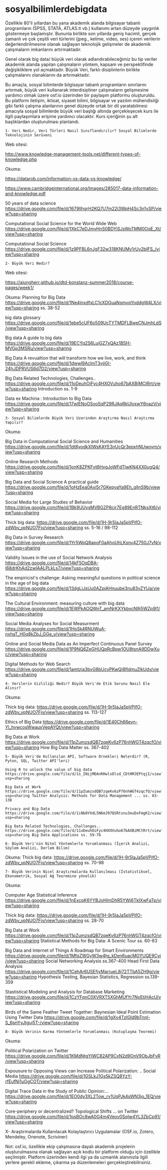 # sosyalbilimlerdebigdata
Özellikle 80'li yıllardan bu yana akademik alanda bilgisayar tabanlı programların (SPSS, STATA, ATLAS.ti vb.) kullanımı artan düzeyde yaygınlık göstermeye başlamıştır. Bununla birlikte son yıllarda geniş hacimli, gerçek zamanlı ve çok çeşitli veri türlerini (jpeg., kelime, video, ses) içeren verilerin değerlendirilmesine olanak sağlayan teknolojik gelişmeler de akademik çalışmaların imkanlarını artırmaktadır.

Genel olarak big data/ büyük veri olarak adlandırabileceğimiz bu tip veriler akademik alanda yapılan çalışmaların yöntem, kapsam ve perspektifinde değişikliklere yol açmaktadır. Büyük Veri, farklı disiplinlerin birlikte çalışmalarını olanaklarını da artırmaktadır.

Bu amaçla, sosyal bilimlerde bilgisayar tabanlı programların sınırlarını artırmak, büyük veri kullanarak interdisipliner çalışmaların gelişmesine yardımcı olmak üzere osf.io üzerinden bir paylaşım platformu oluşturuldu. Bu platform iletişim, iktisat, siyaset bilimi, bilgisayar ve yazılım mühendisliği gibi farklı çalışma alanlarının genel düzeyde ortak bir dil yaratabilmesi amacıyla sosyal bilimlerde büyük veri başlığı altında gerçekleşecek kurs ile ilgili paylaşımlara erişime yardımcı olacaktır. Kurs içeriğinin şu alt başlıklardan oluşturulması planlandı.

    1- Veri Nedir, Veri Türleri Nasıl Sınıflandırılır? Sosyal Bilimlerde Teknolojinin Serüveni

Web sitesi:

http://www.knowledge-management-tools.net/different-types-of-knowledge.php

Okuma:

https://datarob.com/information-vs-data-vs-knowledge/

https://www.cambridgeinternational.org/Images/285017-data-information-and-knowledge.pdf

50 years of data science https://drive.google.com/file/d/1679lIhgrH2KQ7U7m22i3WpH4Sc3n1ySP/view?usp=sharing

Computational Social Science for the World Wide Web https://drive.google.com/file/d/1XkC7eDJmyHnS0BDYiSJsWoTMM0OqE_Xt/view?usp=sharing

Computational Social Science https://drive.google.com/file/d/1z9PFBL6nJgF32w318KNUMv1rUv2bIFS_/view?usp=sharing


    2- Büyük Veri Nedir?

Web sitesi:

https://ajungherr.github.io/dtd-konstanz-summer2018/course-pages/week1/

Okuma:
Planning for Big Data https://drive.google.com/file/d/1Ne4inxdfxLC1cXDGuaNsmyqYoddgW4LX/view?usp=sharing ss. 38-52

big data glossary https://drive.google.com/file/d/1ebe5cUF6o509UcTYTMDFLBweCNJmhLdS/view?usp=sharing

Big data A guide to big data https://drive.google.com/file/d/19ECYq2S6LujGZ7xQAz1BSH-MVGp3MSRu/view?usp=sharing

Big Data A revualtion that will transform how we live, work, and think https://drive.google.com/file/d/1dwwl9AclmT3vjiGI-24hJDPRVUS6d7D2/view?usp=sharing

Big Data Related Technologies, Challenges.. https://drive.google.com/file/d/11oDeuhOiFyc4HXOVuho67bAXBiMCtRrt/view?usp=sharing Introduction ss. 1-9

Data ex Machina : Introduction to Big Data https://drive.google.com/file/d/17wlENoOSvoSqP29RJAqRkUlvxwY6nazV/view?usp=sharing



    3- Sosyal Bilimlerde Büyük Veri Üzerinden Araştırma Nasıl Araştırma Yapılır?

Okuma:

Big Data in Computational Social Science and Humanities https://drive.google.com/file/d/1dt8yodkXIWsKAYE3nUcQr3epxhNUwoym/view?usp=sharing

Online Research Methods https://drive.google.com/file/d/1onK8ZPKFyt6HxgJoWFdTlwKN4XX0ugQ4/view?usp=sharing

Big Data and Social Science A practical guide https://drive.google.com/file/d/1oHzEea0Axi5r7GKepyaYa9Eh_gllnS9b/view?usp=sharing

Social Media for Large Studies of Behavior https://drive.google.com/file/d/1Bk9UUysMVBGZP8cir7Eg89EnRTNksXt6/view?usp=sharing

Thick big data: https://drive.google.com/file/d/1H-9r5IaJa5pVPjfO-zdWbv_vpNUO7Fjv/view?usp=sharing ss. 5-16 / 98-112

Big Data in Survey Research https://drive.google.com/file/d/1Yr5WpQ8apoF0aAhoUhLKsny4Z750J7vN/view?usp=sharing 

Validity Issues in the use of Social Network Analysis https://drive.google.com/file/d/14kF5OqDBA-l68drKhAd2zwIAALPLkLs7/view?usp=sharing

The empiricist's challenge: Asking meaningful questions in political science in the age of big data https://drive.google.com/file/d/13dgLjJsUu0AZpiAHnuube3nu83yZYlJa/view?usp=sharing

The Cultural Environment: measuring culture with big data https://drive.google.com/file/d/1EWPkAOQWnT_amNrKXYkbvcN9j5WZp9l1/view?usp=sharing

Social Media Analyses for Social Measurment https://drive.google.com/file/d/1HoSk4RNUWuA-nxhaT_H0q8kZbJ_GGe_y/view?usp=sharing

Online and Social Media Data as An Imperfect Continuous Panel Survey https://drive.google.com/file/d/1P9NQ6ZeGHUQpRcBpw1OU8tsnA9DDwXuc/view?usp=sharing

Digital Methods for Web Search https://drive.google.com/file/d/1amtzja3bvG8bUcvPKwQj8fldmuZlkUdv/view?usp=sharing

    4- Verilerin Gizliliği Nedir? Büyük Veri'de Etik Sorunu Nasıl Ele Alınır?
    
 Okuma: 
    
 Thick big data: https://drive.google.com/file/d/1H-9r5IaJa5pVPjfO-zdWbv_vpNUO7Fjv/view?usp=sharing ss. 113-127
 
 Ethics of Big Data https://drive.google.com/file/d/1E40Ch66evn-Yl_hvwcosWwauxVepAYQt/view?usp=sharing
 
 Big Data at Work https://drive.google.com/file/d/11pZumzsdQB7zqeKv6zP76nhWGT4zqcfO/view?usp=sharing How Big Data Matter ss. 367-402
 
 

    5- Büyük Veri'de Kullanılan API, Software Örnekleri Nelerdir? (R, Pyton, SQL, Twitter API'leri)
    
    Using R to unlock the value of big data https://drive.google.com/file/d/1s_INijMDAnRHwlsOlsd_CDtHMJEPtqjI/view?usp=sharing
    
    Big Data at Work https://drive.google.com/file/d/11pZumzsdQB7zqeKv6zP76nhWGT4zqcfO/view?usp=sharing Twitter Analysis: Methods for Data Management ... ss. 83-138
    
    Privacy and Big Data https://drive.google.com/file/d/1iNb8YXdL5N6mJ97QSRtsnu3euDxFmgK2/view?usp=sharing
    
    Big Data Related Technologies, Challenges.. https://drive.google.com/file/d/11oDeuhOiFyc4HXOVuho67bAXBiMCtRrt/view?usp=sharing Big Data Applications ss. 59-76

    6- Büyük Veri'nin Nitel Yöntemlerle Yorumlanması (İçerik Analizi, Söylem Analizi, Derlem Bilim)
   
   Okuma:
   Thick big data: https://drive.google.com/file/d/1H-9r5IaJa5pVPjfO-zdWbv_vpNUO7Fjv/view?usp=sharing ss. 70-98

    7- Büyük Verinin Nicel Araştırmalarda Kullanılması (İstatistiksel, Ekonometrik, Sosyal Ağ Teoremine yönelik)
  
  Okuma: 
 
 Computer Age Statistical Inference https://drive.google.com/file/d/1nExcpK6YYBJoHImDhR5YWi6TkIXwFaTp/view?usp=sharing
 
 Thick big data: https://drive.google.com/file/d/1H-9r5IaJa5pVPjfO-zdWbv_vpNUO7Fjv/view?usp=sharing ss. 28-70
  
  Big Data at Work https://drive.google.com/file/d/11pZumzsdQB7zqeKv6zP76nhWGT4zqcfO/view?usp=sharing Statistical Methods for Big Data: A Scenic Tour ss. 60-83
  
  Big Data and Internet of Things A Roadmap for Smart Environments https://drive.google.com/file/d/1MfqZWGyW3w4tg_kDen6uacMGYUQE9Cyi/view?usp=sharing Social Networking Analysis ss.367-400
  Head First Data Analysis https://drive.google.com/file/d/1CehAr6USEfjyMarrueL8j72TTbA5ZH9g/view?usp=sharing Hypothesis Testing, Bayesian Statistics, Regression ss.139-359
  
  Stastistical Modeling and Analysis for Database Marketing https://drive.google.com/file/d/1CzYFqnC0XVRXT5XGhMUfYr7NvEtiHAcU/view?usp=sharing 
  
  Birds of the Same Feather Tweet Together: Baynesian Ideal Point Estimation Using Twitter Data https://drive.google.com/file/d/1gXv4TzIGld9bTnnl-S_6pnYyJtguj5T-/view?usp=sharing
  
 
  
    8- Büyük Verinin Karma Yöntemlerle Yorumlanması (Kutuplaşma Teoremi)
    
   Okuma: 
   
   Political Polarization on Twitter https://drive.google.com/file/d/1KMdNtgYlWC82AP9CxN2d9OnV9ObJbFvR/view?usp=sharing
   
   Expousure to Opposing Views can Increase Political Polarization: .. Social Media https://drive.google.com/file/d/1GSLkJ1Gs5kZSQ8YzY-rfEufNj1uGgCOT/view?usp=sharing
   
   Digital Trace Data in the Study of Public Opinion:... https://drive.google.com/file/d/1EO0dy3XL2Tow_rv1UqPJk4sWN3jo_1EQ/view?usp=sharing
   
   Core-periphery or decentralized? Topological Shifts ... on Twitter https://drive.google.com/file/d/1psBOc8wA0G4m4Veov0SqIw4YL3ZbCp91/view?usp=sharing
   
   
   

X- Araştırmalarda Kullanılacak Kolaylaştırıcı Uygulamalar (OSF.io, Zotero, Mendeley, Onenote, Scriviner)

Not: osf.io, özellikle ekip çalışmasına dayalı akademik projelerin oluşturulmasına olanak sağlayan açık kodlu bir platform olduğu için özellikle seçilmiştir. Platform üzerinden kendi ilgi ya da uzmanlık alanınızla ilgili yerlere gerekli ekleme, çıkarma ya düzenlemeleri gerçekleştirebilirsiniz.
